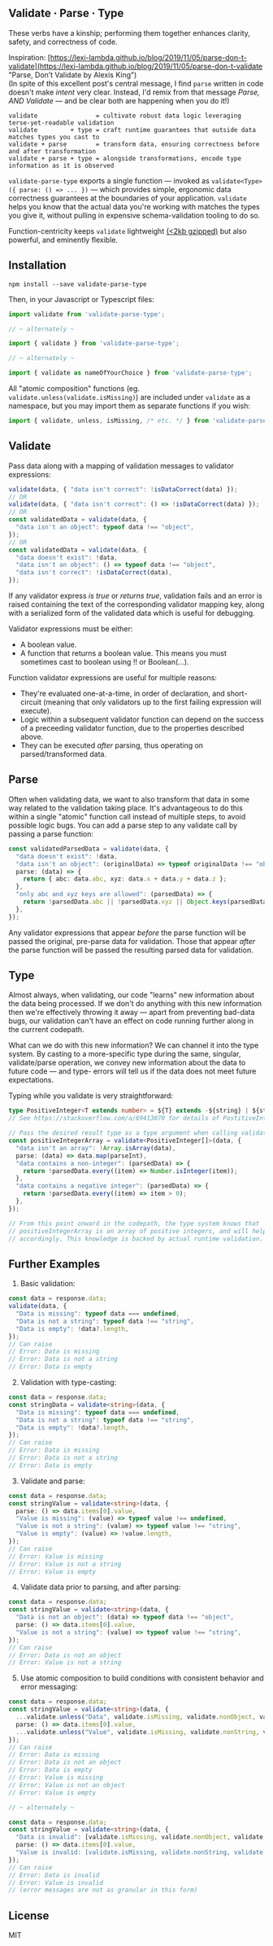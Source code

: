 Validate · Parse · Type
-----------------------
These verbs have a kinship; performing them together enhances clarity, safety, and correctness of code.

Inspiration: [https://lexi-lambda.github.io/blog/2019/11/05/parse-don-t-validate](https://lexi-lambda.github.io/blog/2019/11/05/parse-don-t-validate "Parse, Don’t Validate by Alexis King")
<br>
(In spite of this excellent post's central message, I find `parse` written in code doesn't make _intent_ very clear. Instead, I'd remix from that message _Parse, AND Validate_ — and be clear both are happening when you do it!)

```
validate                = cultivate robust data logic leveraging terse-yet-readable validation
validate         + type = craft runtime guarantees that outside data matches types you cast to
validate + parse        = transform data, ensuring correctness before and after transformation
validate + parse + type = alongside transformations, encode type information as it is observed
```

`validate-parse-type` exports a single function — invoked as `validate<Type>({ parse: () => ... })` — which provides simple, ergonomic data correctness guarantees at the boundaries of your application. `validate` helps you know that the actual data you're working with matches the types you give it, without pulling in expensive schema-validation tooling to do so.

Function-centricity keeps `validate` lightweight [(<2kb gzipped)](https://github.com/evnp/validate-parse-type/blob/main/dist/validate-parse-type.min.js.gz "validate-parse-type.min.js.gz") but also powerful, and eminently flexible.

Installation
------------

```
npm install --save validate-parse-type
```
Then, in your Javascript or Typescript files:
```typescript
import validate from 'validate-parse-type';

// ~ alternately ~

import { validate } from 'validate-parse-type';

// ~ alternately ~

import { validate as nameOfYourChoice } from 'validate-parse-type';
```
All "atomic composition" functions (eg. `validate.unless(validate.isMissing)`) are
included under `validate` as a namespace, but you may import them as separate functions
if you wish:
```typescript
import { validate, unless, isMissing, /* etc. */ } from 'validate-parse-type';
```

Validate
--------

Pass data along with a mapping of validation messages to validator expressions:

```typescript
validate(data, { "data isn't correct": !isDataCorrect(data) });
// OR
validate(data, { "data isn't correct": () => !isDataCorrect(data) });
// OR
const validatedData = validate(data, {
  "data isn't an object": typeof data !== "object",
});
// OR
const validatedData = validate(data, {
  "data doesn't exist": !data,
  "data isn't an object": () => typeof data !== "object",
  "data isn't correct": !isDataCorrect(data),
});
```

If any validator express _is true_ or _returns true_, validation fails and an error
is raised containing the text of the corresponding validator mapping key, along
with a serialized form of the validated data which is useful for debugging.

Validator expressions must be either:
- A boolean value.
- A function that returns a boolean value.
This means you must sometimes cast to boolean using !! or Boolean(...).

Function validator expressions are useful for multiple reasons:
- They're evaluated one-at-a-time, in order of declaration, and short-circuit
  (meaning that only validators up to the first failing expression will execute).
- Logic within a subsequent validator function can depend on the success of a
  preceeding validator function, due to the properties described above.
- They can be executed _after_ parsing, thus operating on parsed/transformed data.

Parse
-----

Often when validating data, we want to also transform that data in some way related
to the validation taking place. It's advantageous to do this within a single
"atomic" function call instead of multiple steps, to avoid possible logic bugs.
You can add a parse step to any validate call by passing a parse function:

```typescript
const validatedParsedData = validate(data, {
  "data doesn't exist": !data,
  "data isn't an object": (originalData) => typeof originalData !== "object",
  parse: (data) => {
    return { abc: data.abc, xyz: data.x + data.y + data.z };
  },
  "only abc and xyz keys are allowed": (parsedData) => {
    return !parsedData.abc || !parsedData.xyz || Object.keys(parsedData) > 2;
  },
});
```

Any validator expressions that appear _before_ the parse function will be passed the
original, pre-parse data for validation. Those that appear _after_ the parse function
will be passed the resulting parsed data for validation.

Type
----

Almost always, when validating, our code "learns" new information about the data
being processed. If we don't do anything with this new information then we're
effectively throwing it away — apart from preventing bad-data bugs, our validation
can't have an effect on code running further along in the currrent codepath.

What can we do with this new information? We can channel it into the type system.
By casting to a more-specific type during the same, singular, validate/parse
operation, we convey new information about the data to future code — and type-
errors will tell us if the data does not meet future expectations.

Typing while you validate is very straightforward:

```typescript
type PositiveInteger<T extends number> = ${T} extends -${string} | ${string}.${string} ? never : T;
// See https://stackoverflow.com/a/69413070 for details of PostitiveInteger.

// Pass the desired result type as a type argument when calling validate:
const positiveIntegerArray = validate<PositiveInteger[]>(data, {
  "data isn't an array": !Array.isArray(data),
  parse: (data) => data.map(parseInt),
  "data contains a non-integer": (parsedData) => {
    return !parsedData.every((item) => Number.isInteger(item));
  },
  "data contains a negative integer": (parsedData) => {
    return !parsedData.every((item) => item > 0);
  },
});

// From this point onward in the codepath, the type system knows that
// positiveIntegerArray is an array of positive integers, and will help us
// accordingly. This knowledge is backed by actual runtime validation.
```

Further Examples
----------------

1. Basic validation:
```typescript
const data = response.data;
validate(data, {
  "Data is missing": typeof data === undefined,
  "Data is not a string": typeof data !== "string",
  "Data is empty": !data?.length,
});
// Can raise
// Error: Data is missing
// Error: Data is not a string
// Error: Data is empty
```

2. Validation with type-casting:
```typescript
const data = response.data;
const stringData = validate<string>(data, {
  "Data is missing": typeof data === undefined,
  "Data is not a string": typeof data !== "string",
  "Data is empty": !data?.length,
});
// Can raise
// Error: Data is missing
// Error: Data is not a string
// Error: Data is empty
```

3. Validate and parse:
```typescript
const data = response.data;
const stringValue = validate<string>(data, {
  parse: () => data.items[0].value,
  "Value is missing": (value) => typeof value !== undefined,
  "Value is not a string": (value) => typeof value !== "string",
  "Value is empty": (value) => !value.length,
});
// Can raise
// Error: Value is missing
// Error: Value is not a string
// Error: Value is empty
```

4. Validate data prior to parsing, and after parsing:
```typescript
const data = response.data;
const stringValue = validate<string>(data, {
  "Data is not an object": (data) => typeof data !== "object",
  parse: () => data.items[0].value,
  "Value is not a string": (value) => typeof value !== "string",
});
// Can raise
// Error: Data is not an object
// Error: Value is not a string
```

5. Use atomic composition to build conditions with consistent behavior and error messaging:
```typescript
const data = response.data;
const stringValue = validate<string>(data, {
  ...validate.unless("Data", validate.isMissing, validate.nonObject, validate.isEmpty),
  parse: () => data.items[0].value,
  ...validate.unless("Value", validate.isMissing, validate.nonString, validate.isEmpty),
});
// Can raise
// Error: Data is missing
// Error: Data is not an object
// Error: Data is empty
// Error: Value is missing
// Error: Value is not an object
// Error: Value is empty

// ~ alternately ~

const data = response.data;
const stringValue = validate<string>(data, {
  "Data is invalid": [validate.isMissing, validate.nonObject, validate.isEmpty],
  parse: () => data.items[0].value,
  "Value is invalid: [validate.isMissing, validate.nonString, validate.isEmpty],
});
// Can raise
// Error: Data is invalid
// Error: Value is invalid
// (error messages are not as granular in this form)
```

License
-------
MIT

